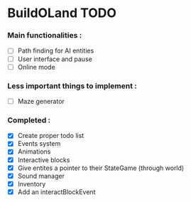 # BuildOLand TODO

### Main functionalities :

- [ ] Path finding for AI entities
- [ ] User interface and pause
- [ ] Online mode

### Less important things to implement :
- [ ] Maze generator

### Completed :
- [x] Create proper todo list
- [x] Events system
- [x] Animations
- [x] Interactive blocks
- [x] Give entites a pointer to their StateGame (through world)
- [x] Sound manager
- [x] Inventory
- [x] Add an interactBlockEvent
